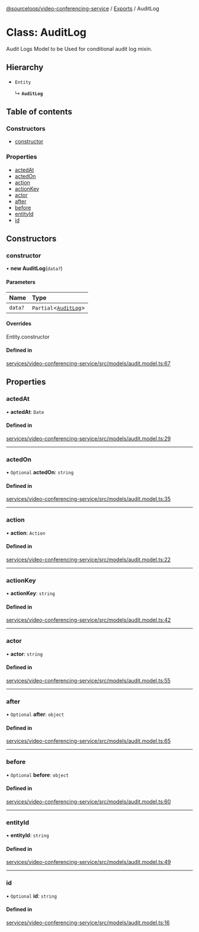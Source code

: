 [@sourceloop/video-conferencing-service](../README.md) / [Exports](../modules.md) / AuditLog

# Class: AuditLog

Audit Logs Model to be Used for conditional audit log mixin.

## Hierarchy

- `Entity`

  ↳ **`AuditLog`**

## Table of contents

### Constructors

- [constructor](AuditLog.md#constructor)

### Properties

- [actedAt](AuditLog.md#actedat)
- [actedOn](AuditLog.md#actedon)
- [action](AuditLog.md#action)
- [actionKey](AuditLog.md#actionkey)
- [actor](AuditLog.md#actor)
- [after](AuditLog.md#after)
- [before](AuditLog.md#before)
- [entityId](AuditLog.md#entityid)
- [id](AuditLog.md#id)

## Constructors

### constructor

• **new AuditLog**(`data?`)

#### Parameters

| Name | Type |
| :------ | :------ |
| `data?` | `Partial`<[`AuditLog`](AuditLog.md)\> |

#### Overrides

Entity.constructor

#### Defined in

[services/video-conferencing-service/src/models/audit.model.ts:67](https://github.com/sourcefuse/loopback4-microservice-catalog/blob/b93c60ac7/services/video-conferencing-service/src/models/audit.model.ts#L67)

## Properties

### actedAt

• **actedAt**: `Date`

#### Defined in

[services/video-conferencing-service/src/models/audit.model.ts:29](https://github.com/sourcefuse/loopback4-microservice-catalog/blob/b93c60ac7/services/video-conferencing-service/src/models/audit.model.ts#L29)

___

### actedOn

• `Optional` **actedOn**: `string`

#### Defined in

[services/video-conferencing-service/src/models/audit.model.ts:35](https://github.com/sourcefuse/loopback4-microservice-catalog/blob/b93c60ac7/services/video-conferencing-service/src/models/audit.model.ts#L35)

___

### action

• **action**: `Action`

#### Defined in

[services/video-conferencing-service/src/models/audit.model.ts:22](https://github.com/sourcefuse/loopback4-microservice-catalog/blob/b93c60ac7/services/video-conferencing-service/src/models/audit.model.ts#L22)

___

### actionKey

• **actionKey**: `string`

#### Defined in

[services/video-conferencing-service/src/models/audit.model.ts:42](https://github.com/sourcefuse/loopback4-microservice-catalog/blob/b93c60ac7/services/video-conferencing-service/src/models/audit.model.ts#L42)

___

### actor

• **actor**: `string`

#### Defined in

[services/video-conferencing-service/src/models/audit.model.ts:55](https://github.com/sourcefuse/loopback4-microservice-catalog/blob/b93c60ac7/services/video-conferencing-service/src/models/audit.model.ts#L55)

___

### after

• `Optional` **after**: `object`

#### Defined in

[services/video-conferencing-service/src/models/audit.model.ts:65](https://github.com/sourcefuse/loopback4-microservice-catalog/blob/b93c60ac7/services/video-conferencing-service/src/models/audit.model.ts#L65)

___

### before

• `Optional` **before**: `object`

#### Defined in

[services/video-conferencing-service/src/models/audit.model.ts:60](https://github.com/sourcefuse/loopback4-microservice-catalog/blob/b93c60ac7/services/video-conferencing-service/src/models/audit.model.ts#L60)

___

### entityId

• **entityId**: `string`

#### Defined in

[services/video-conferencing-service/src/models/audit.model.ts:49](https://github.com/sourcefuse/loopback4-microservice-catalog/blob/b93c60ac7/services/video-conferencing-service/src/models/audit.model.ts#L49)

___

### id

• `Optional` **id**: `string`

#### Defined in

[services/video-conferencing-service/src/models/audit.model.ts:16](https://github.com/sourcefuse/loopback4-microservice-catalog/blob/b93c60ac7/services/video-conferencing-service/src/models/audit.model.ts#L16)
